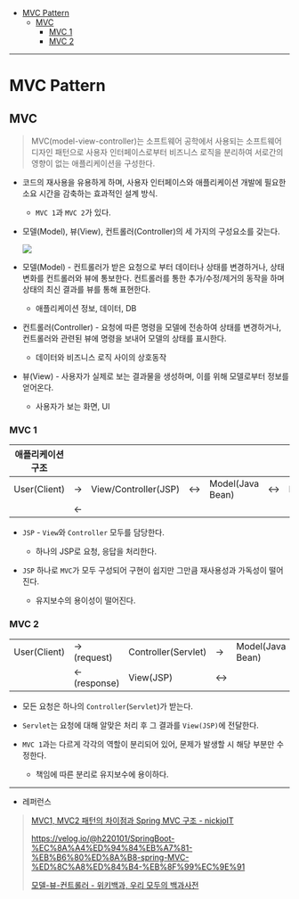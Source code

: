 - [MVC Pattern](#mvc-pattern)
  - [MVC](#mvc)
    - [MVC 1](#mvc-1)
    - [MVC 2](#mvc-2)

---

# MVC Pattern

## MVC

> MVC(model-view-controller)는 소프트웨어 공학에서 사용되는 소프트웨어 디자인 패턴으로 사용자 인터페이스로부터 비즈니스 로직을 분리하여 서로간의 영향이 없는 애플리케이션을 구성한다.

- 코드의 재사용을 유용하게 하며, 사용자 인터페이스와 애플리케이션 개발에 필요한 소요 시간을 감축하는 효과적인 설계 방식.
  
  - `MVC 1`과 `MVC 2`가 있다.

- 모델(Model), 뷰(View), 컨트롤러(Controller)의 세 가지의 구성요소를 갖는다.
  
  ![](https://developer.mozilla.org/en-US/docs/Glossary/MVC/model-view-controller-light-blue.png)

- 모델(Model) - 컨트롤러가 받은 요청으로 부터 데이터나 상태를 변경하거나, 상태 변화를 컨트롤러와 뷰에 통보한다. 컨트롤러를 통한 추가/수정/제거의 동작을 하며 상태의 최신 결과를 뷰를 통해 표현한다.
  
  - 애플리케이션 정보, 데이터, DB

- 컨트롤러(Controller) - 요청에 따른 명령을 모델에 전송하여 상태를 변경하거나, 컨트롤러와 관련된 뷰에 명령을 보내어 모델의 상태를 표시한다.
  
  - 데이터와 비즈니스 로직 사이의 상호동작

- 뷰(View) - 사용자가 실제로 보는 결과물을 생성하며, 이를 위해 모델로부터 정보를 얻어온다.
  
  - 사용자가 보는 화면, UI

### MVC 1

| 애플리케이션 구조    |     |                      |     |                  |     |     |
| ------------ | --- | -------------------- | --- | ---------------- | --- | --- |
| User(Client) | ->  | View/Controller(JSP) | <-> | Model(Java Bean) | <-> | DB  |
|              | <-  |                      |     |                  |     |     |

- `JSP` - `View`와 `Controller` 모두를 담당한다.
  
  - 하나의 JSP로 요청, 응답을 처리한다.

- `JSP` 하나로 `MVC`가 모두 구성되어 구현이 쉽지만 그만큼 재사용성과 가독성이 떨어진다.
  
  - 유지보수의 용이성이 떨어진다.

### MVC 2

|              |                  |                     |     |                  |     |     |
| ------------ | ---------------- | ------------------- | --- | ---------------- | --- | --- |
| User(Client) | -><br>(request)  | Controller(Servlet) | ->  | Model(Java Bean) | <-> | DB  |
|              | <-<br>(response) | View(JSP)           | <-> |                  |     |     |

- 모든 요청은 하나의 `Controller`(`Servlet`)가 받는다.

- `Servlet`는 요청에 대해 알맞은 처리 후 그 결과를 `View(JSP)`에 전달한다.

- `MVC 1`과는 다르게 각각의 역할이 분리되어 있어, 문제가 발생할 시 해당 부분만 수정한다.
  
  - 책임에 따른 분리로 유지보수에 용이하다.

---

- 레퍼런스

> [MVC1, MVC2 패턴의 차이점과 Spring MVC 구조 - nickjoIT](https://nickjoit.tistory.com/9)
> 
> https://velog.io/@h220101/SpringBoot-%EC%8A%A4%ED%94%84%EB%A7%81-%EB%B6%80%ED%8A%B8-spring-MVC-%ED%8C%A8%ED%84%B4-%EB%8F%99%EC%9E%91
> 
> [모델-뷰-컨트롤러 - 위키백과, 우리 모두의 백과사전](https://ko.wikipedia.org/wiki/%EB%AA%A8%EB%8D%B8-%EB%B7%B0-%EC%BB%A8%ED%8A%B8%EB%A1%A4%EB%9F%AC)
